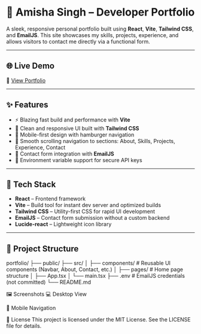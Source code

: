 # 💼 Amisha Singh – Developer Portfolio

A sleek, responsive personal portfolio built using **React**, **Vite**, **Tailwind CSS**, and **EmailJS**. This site showcases my skills, projects, experience, and allows visitors to contact me directly via a functional form.

---

## 🌐 Live Demo

🔗 [View Portfolio](https://your-deployment-link.com)

---

## ✨ Features

- ⚡ Blazing fast build and performance with **Vite**
- 💎 Clean and responsive UI built with **Tailwind CSS**
- 📱 Mobile-first design with hamburger navigation
- 🔗 Smooth scrolling navigation to sections: About, Skills, Projects, Experience, Contact
- 📨 Contact form integration with **EmailJS**
- 🔐 Environment variable support for secure API keys

---

## 🚀 Tech Stack

- **React** – Frontend framework
- **Vite** – Build tool for instant dev server and optimized builds
- **Tailwind CSS** – Utility-first CSS for rapid UI development
- **EmailJS** – Contact form submission without a custom backend
- **Lucide-react** – Lightweight icon library

---

## 📁 Project Structure
portfolio/
├── public/
├── src/
│ ├── components/ # Reusable UI components (Navbar, About, Contact, etc.)
│ ├── pages/ # Home page structure
│ ├── App.tsx
│ └── main.tsx
├── .env # EmailJS credentials (not committed)
└── README.md

🖼️ Screenshots
💻 Desktop View

📱 Mobile Navigation

📄 License
This project is licensed under the MIT License.
See the LICENSE file for details.

